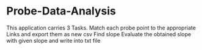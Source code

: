 # Probe-Data-Analysis
This application carries 3 Tasks.  Match each probe point to the appropriate Links and export them as new csv Find slope Evaluate the obtained slope with given slope and write into txt file
